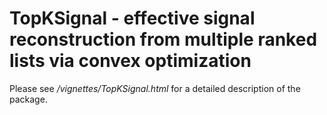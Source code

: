 # TopKSignal - effective signal reconstruction from multiple ranked lists via convex optimization

Please see */vignettes/TopKSignal.html* for a detailed description of the package.
